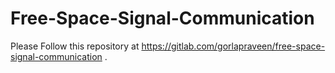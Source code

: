 # Free-Space-Signal-Communication


Please Follow this repository at https://gitlab.com/gorlapraveen/free-space-signal-communication .

